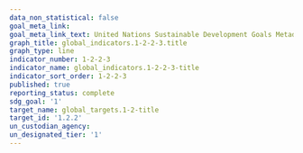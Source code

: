 ```yaml
---
data_non_statistical: false
goal_meta_link: 
goal_meta_link_text: United Nations Sustainable Development Goals Metadata
graph_title: global_indicators.1-2-2-3.title
graph_type: line
indicator_number: 1-2-2-3
indicator_name: global_indicators.1-2-2-3-title
indicator_sort_order: 1-2-2-3
published: true
reporting_status: complete
sdg_goal: '1'
target_name: global_targets.1-2-title
target_id: '1.2.2'
un_custodian_agency: 
un_designated_tier: '1'
---
```

